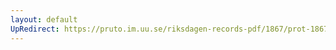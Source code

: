 ```yaml
---
layout: default
UpRedirect: https://pruto.im.uu.se/riksdagen-records-pdf/1867/prot-1867--ak--118/prot-1867--ak--118_003.pdf
---
```

